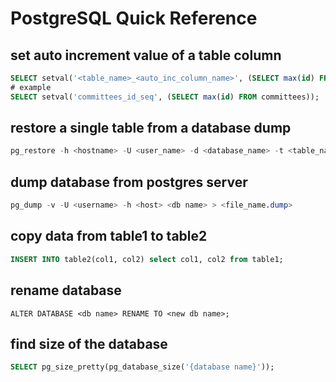 # PostgreSQL Quick Reference
## set auto increment value of a table column
```sql
SELECT setval('<table_name>_<auto_inc_column_name>', (SELECT max(id) FROM <table_name>));
# example
SELECT setval('committees_id_seq', (SELECT max(id) FROM committees));
```
## restore a single table from a database dump
```sql
pg_restore -h <hostname> -U <user_name> -d <database_name> -t <table_name>  <database_dump_file>
```
## dump database from postgres server

```sql
pg_dump -v -U <username> -h <host> <db name> > <file_name.dump>
```

## copy data from table1 to table2
```sql
INSERT INTO table2(col1, col2) select col1, col2 from table1;
```
## rename database

```
ALTER DATABASE <db name> RENAME TO <new db name>;
```

## find size of the database

```sql
SELECT pg_size_pretty(pg_database_size('{database name}'));
```
